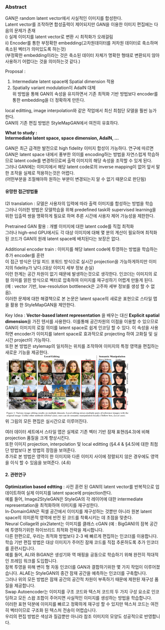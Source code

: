### Abstract
GAN은 random latent vector에서 사실적인 이미지를 합성한다.   
Latent vector를 조작하면 합성출력이 제어되지만 GAN을 이용한 이미지 편집에는 다음의 문제가 존재  
i) 실제 이미지를 latent vector로 변환 시 최적화가 오래걸림  
ii) Encoder를 통한 부정확한 embedding(고차원데이터를 저차원 데이터로 축소하며 축소된 벡터가 의미있도록 하는것)  
(부정확한 embedding이라는 것은 축소된 데이터 자체가 명확한 형태로 변환되지 않아 사용하기 어렵다는 것을 의미하는것 같다.)  


Proposal :  
1) Intermediate latent space에 Spatial dimension 적용  
2) Spatially variant modulation이 AdaIN 대체  
위 방법을 통해 GAN의 속성을 유지하면서 기존 최적화 기반 방법보다 encoder를 통한 embedding을 더 정확하게 만든다.  

local editting, image interpolation와 같은 작업에서 최신 최첨단 모델을 훨씬 능가한다.  
GAN의 기존 편집 방법은 StyleMapGAN에서 여전히 유효하다.  

**What to study :**  
**Intermediate latent space, space dimension, AdaIN, ...**

GAN은 최근 급격한 발전으로 high fidelity 이미지 합성이 가능하다.
연구에 따르면 GAN은 latent space 내에서 풍부한 의미를 encoding하는 방법을 자연스럽게 학습하므로 latent code를 변경하므로써 출력 이미지의 해당 속성을 조작할 수 있게 된다.  
그러나 GAN에는 이미지에서 해당 latent code로의 inverse mapping이 없어 앞서 말한 조작을 실제로 적용하는것은 어렵다.  
(어떤부분을 조절해야하 원하는 부분이 변경되는지 알 수 없기 때문으로 판단됨)  

#### 유망한 접근방법들
I2I translation : 모델은 사용자의 입력에 따라 출력 이미지를 합성하는 방법을 학습  
그러나 이러한 방법은 모델학습을 위해 predefined task와 supervised learning을 위한 입출력 쌍을 명확하게 필요로 하며 추론 시간에 사용자 제어 가능성을 제한한다.  

Pretrained GAN 활용 : 개별 이미지에 대한 latent code를 직접 최적화  
그러나 high-end GPU에서도 각 대상 이미지에 대해 몇 분의 계산이 필요하며 최적화 된 코드가 GAN의 원래 latent space에 배치된다는 보장은 없다.  

Additional encoder train : 이미지를 해당 latent code에 투영하는 방법을 학습하는 추가 encoder를 훈련  
이 접근 방식은 단일 피드 포워드 방식으로 실시간 projection을 가능하게하지만 이미지의 fidelity가 낮다.(대상 이미지 세부 정보 손실)  
이런 한계는 공간 차원이 없기 때문에 발생하는것으로 생각한다. 인코더는 이미지의 로컬 의미를 얽힌 방식으로 벡터로 압축하여 이미지를 재구성하기 어렵게 만들게 된다.  
(예 : vector 기반, low-resolution bottleneck은 고주파 세부 정보를 생성 할 수 없음).  
이러한 문제에 대한 해결책으로 본 논문은 latent space의 새로운 표현으로 스타일 맵을 활용 한 StyleMapGAN을 제안한다.  

Key Idea : **Vector-based latent representation** 을 배우는 대신 **Explicit spatial dimension**을 가진 텐서를 사용한다. 이를통해 공간차원의 이점을 이용할 수 있으므로  
GAN이 이미지의 로컬 의미를 latent space로 쉽게 인코딩 할 수 있다. 이 속성을 사용하면 encoder가 이미지를 latent space로 효과적으로 projecting 하여 고화질 및 실시간 project이 가능하다.  
또한 본 방법은 stylemap의 일치하는 위치를 조작하여 이미지의 특정 영역을 편집하는 새로운 기능을 제공한다.  
<img src="https://github.com/kyugorithm/TIL/blob/main/sources/J002_F001.png" width="400" height="200">  
위 그림의 모든 편집은 실시간으로 이루어진다.  

여러 데이터 세트에서 스타일 맵은 실제로 기존 벡터 기반 잠재 표현(§4.3)에 비해 projection 품질을 크게 향상시킨다.  
또한 이미지 projection, interpolation 및 local editting (§4.4 & §4.5)에 대한 최첨단 방법보다 본 방법의 장점을 보여준다.  
추가로 본 방법은 영역이 한 이미지와 다른 이미지 사이에 정렬되지 않은 경우에도 영역을 이식 할 수 있음을 보여준다. (4.6)

#### 2. 관련연구
**Optimization based edtting** : 사전 훈련 된 GAN의 latent vector를 반복적으로 업데이트하여 실제 이미지를 latent space에 projection한다.  
예를 들어, Image2StyleGAN은 StyleGA의 각 레이어에 대한 intermediate representation을  최적화하여 이미지를 재구성한다.  
In-DomainGAN은 픽셀 공간에서 이미지를 재구성하는 것뿐만 아니라 원본 latent space의 의미론적 영역에 반전 된 코드를 착륙시키는 데 초점을 맞춘다.  
Neural Collage와 pix2latent는 이미지를 클래스 cGAN (예 : BigGAN)의 잠복 공간에 투영하기위한 하이브리드 최적화 전략을 제시합니다.  
다른 한편으로, 우리는 최적화 방법보다 2-3 배 빠르게 편집하는 인코더를 이용합니다. 학습 기반 편집 방법은 대상 이미지가 주어진 잠재 코드를 직접 추론하도록 추가 인코더를 훈련시킵니다.  
예를 들어, ALI와 BiGAN은 생성기와 역 매핑을 공동으로 학습하기 위해 완전히 적대적인 프레임 워크를 도입합니다.  
잠복 투영을 위해 변이 형 자동 인코더를 GAN과 결합하기위한 몇 가지 작업이 이루어졌습니다. ALAE는 StyleGAN의 중간 잠재 공간을 예측하는 인코더를 구축합니다.  
그러나 위의 모든 방법은 잠재 공간의 공간적 차원이 부족하기 때문에 제한된 재구성 품질을 제공합니다.  
Swap Autoencoder는 이미지를 구조 코드와 텍스처 코드의 두 가지 구성 요소로 인코딩하고 모든 스왑 조합이 주어지면 사실적인 이미지를 생성하는 방법을 학습합니다.  
이러한 표현 덕분에 이미지를 빠르고 정확하게 재구성 할 수 있지만 텍스처 코드는 여전히 벡터이므로 구조화 된 텍스처 전송이 어렵습니다.  
우리의 편집 방법은 색상과 질감뿐만 아니라 참조 이미지의 모양도 성공적으로 반영합니다.  
